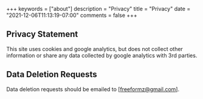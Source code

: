 +++
keywords = ["about"]
description = "Privacy"
title = "Privacy"
date = "2021-12-06T11:13:19-07:00"
comments = false
+++

## Privacy Statement

This site uses cookies and google analytics, but does not collect other information or share any data collected by google analytics with 3rd parties.

## Data Deletion Requests

Data deletion requests should be emailed to [freeformz@gmail.com].
